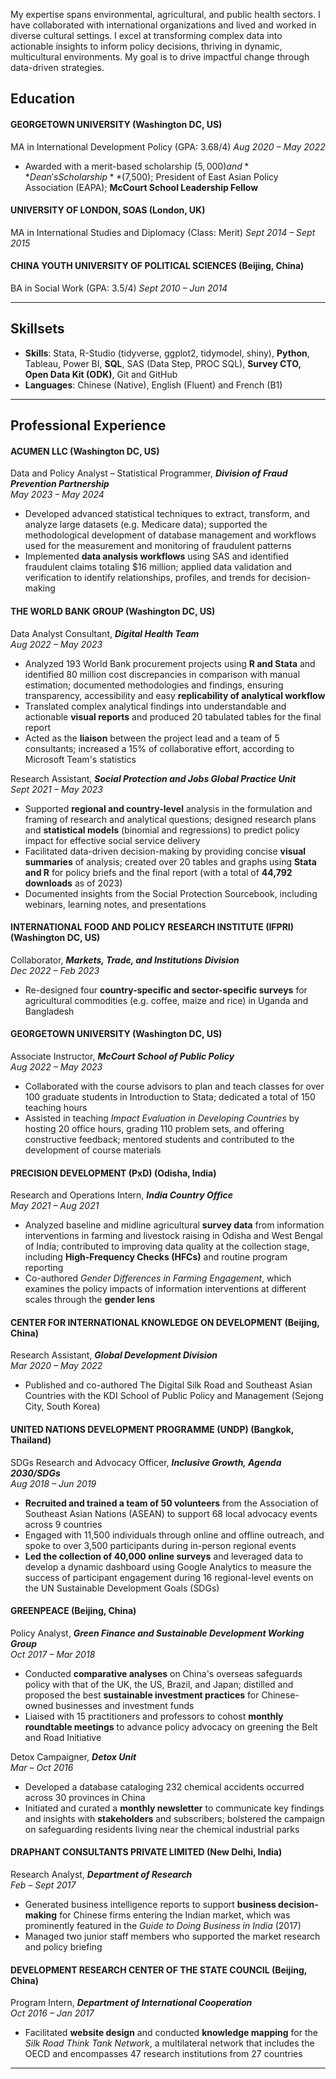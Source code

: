 My expertise spans environmental, agricultural, and public health sectors. I have collaborated with international organizations and lived and worked in diverse cultural settings. I excel at transforming complex data into actionable insights to inform policy decisions, thriving in dynamic, multicultural environments. My goal is to drive impactful change through data-driven strategies.

## Education

#### GEORGETOWN UNIVERSITY (Washington DC, US)
MA in International Development Policy (GPA: 3.68/4)                                                                                *Aug 2020 – May 2022*
*	Awarded with a merit-based scholarship ($5,000) and **Dean's Scholarship** ($7,500); President of East Asian Policy Association (EAPA); **McCourt School Leadership Fellow**

#### UNIVERSITY OF LONDON, SOAS	(London, UK)
MA in International Studies and Diplomacy (Class: Merit)                                                                             *Sept 2014 – Sept 2015*

#### CHINA YOUTH UNIVERSITY OF POLITICAL SCIENCES (Beijing, China)
BA in Social Work (GPA: 3.5/4)	                                                                                                     *Sept 2010 – Jun 2014*


---

## Skillsets

* **Skills**: Stata, R-Studio (tidyverse, ggplot2, tidymodel, shiny), **Python**, Tableau, Power BI, **SQL**, SAS (Data Step, PROC SQL), **Survey CTO, Open Data Kit (ODK)**, Git and GitHub
* **Languages**: Chinese (Native), English (Fluent) and French (B1)


---

## Professional Experience

#### ACUMEN LLC (Washington DC, US)                                                                                                                       		
Data and Policy Analyst – Statistical Programmer, ***Division of Fraud Prevention Partnership***       
*May 2023 – May 2024*                            
*	Developed advanced statistical techniques to extract, transform, and analyze large datasets (e.g. Medicare data); supported the methodological development of database management and workflows used for the measurement and monitoring of fraudulent patterns
*	Implemented **data analysis workflows** using SAS and identified fraudulent claims totaling $16 million; applied data validation and verification to identify relationships, profiles, and trends for decision-making

#### THE WORLD BANK GROUP (Washington DC, US)                                                                              
Data Analyst Consultant, ***Digital Health Team***       
*Aug 2022 – May 2023*
*	Analyzed 193 World Bank procurement projects using **R and Stata** and identified 80 million cost discrepancies in comparison with manual estimation; documented methodologies and findings, ensuring transparency, accessibility and easy **replicability of analytical workflow**
*	Translated complex analytical findings into understandable and actionable **visual reports** and produced 20 tabulated tables for the final report
*	Acted as the **liaison** between the project lead and a team of 5 consultants; increased a 15% of collaborative effort, according to Microsoft Team's statistics

Research Assistant, ***Social Protection and Jobs Global Practice Unit***       
*Sept 2021 – May 2023*
*	Supported **regional and country-level** analysis in the formulation and framing of research and analytical questions; designed research plans and **statistical models** (binomial and regressions) to predict policy impact for effective social service delivery
*	Facilitated data-driven decision-making by providing concise **visual summaries** of analysis; created over 20 tables and graphs using **Stata and R** for policy briefs and the final report (with a total of **44,792 downloads** as of 2023)
*	Documented insights from the Social Protection Sourcebook, including webinars, learning notes, and presentations

#### INTERNATIONAL FOOD AND POLICY RESEARCH INSTITUTE (IFPRI) (Washington DC, US)
Collaborator, ***Markets, Trade, and Institutions Division***       
*Dec 2022 – Feb 2023*
*	Re-designed four **country-specific and sector-specific surveys** for agricultural commodities (e.g. coffee, maize and rice) in Uganda and Bangladesh

#### GEORGETOWN UNIVERSITY (Washington DC, US)
Associate Instructor, ***McCourt School of Public Policy***                                                                           
*Aug 2022 – May 2023*
*	Collaborated with the course advisors to plan and teach classes for over 100 graduate students in Introduction to Stata; dedicated a total of 150 teaching hours
*	Assisted in teaching *Impact Evaluation in Developing Countries* by hosting 20 office hours, grading 110 problem sets, and offering constructive feedback; mentored students and contributed to the development of course materials

#### PRECISION DEVELOPMENT (PxD) (Odisha, India)
Research and Operations Intern, ***India Country Office***                                                                          
*May 2021 – Aug 2021*
*	Analyzed baseline and midline agricultural **survey data** from information interventions in farming and livestock raising in Odisha and West Bengal of India; contributed to improving data quality at the collection stage, including **High-Frequency Checks (HFCs)** and routine program reporting
*	Co-authored *Gender Differences in Farming Engagement*, which examines the policy impacts of information interventions at different scales through the **gender lens**

#### CENTER FOR INTERNATIONAL KNOWLEDGE ON DEVELOPMENT (Beijing, China)
Research Assistant, ***Global Development Division***      
*Mar 2020 – May 2022*
*	Published and co-authored The Digital Silk Road and Southeast Asian Countries with the KDI School of Public Policy and Management (Sejong City, South Korea)

#### UNITED NATIONS DEVELOPMENT PROGRAMME (UNDP) (Bangkok, Thailand)
SDGs Research and Advocacy Officer, ***Inclusive Growth, Agenda 2030/SDGs***   	                                           
*Aug 2018 – Jun 2019* 
*	**Recruited and trained a team of 50 volunteers** from the Association of Southeast Asian Nations (ASEAN) to support 68 local advocacy events across 9 countries
*	Engaged with 11,500 individuals through online and offline outreach, and spoke to over 3,500 participants during in-person regional events
*	**Led the collection of 40,000 online surveys** and leveraged data to develop a dynamic dashboard using Google Analytics to measure the success of participant engagement during 16 regional-level events on the UN Sustainable Development Goals (SDGs)

#### GREENPEACE	(Beijing, China)
Policy Analyst, ***Green Finance and Sustainable Development Working Group***                                              
*Oct 2017 – Mar 2018*
*	Conducted **comparative analyses** on China's overseas safeguards policy with that of the UK, the US, Brazil, and Japan; distilled and proposed the best **sustainable investment practices** for Chinese-owned businesses and investment funds
*	Liaised with 15 practitioners and professors to cohost **monthly roundtable meetings** to advance policy advocacy on greening the Belt and Road Initiative

Detox Campaigner, ***Detox Unit***                                                                                                                          
*Mar – Oct 2016*
*	Developed a database cataloging 232 chemical accidents occurred across 30 provinces in China
*	Initiated and curated a **monthly newsletter** to communicate key findings and insights with **stakeholders** and subscribers; bolstered the campaign on safeguarding residents living near the chemical industrial parks

#### DRAPHANT CONSULTANTS PRIVATE LIMITED	(New Delhi, India)
Research Analyst, ***Department of Research***                                                                                                               
*Feb – Sept 2017*
*	Generated business intelligence reports to support **business decision-making** for Chinese firms entering the Indian market, which was prominently featured in the *Guide to Doing Business in India* (2017)
*	Managed two junior staff members who supported the market research and policy briefing

#### DEVELOPMENT RESEARCH CENTER OF THE STATE COUNCIL (Beijing, China)
Program Intern, ***Department of International Cooperation***	                                                                          
*Oct 2016 – Jan 2017*
*	Facilitated **website design** and conducted **knowledge mapping** for the *Silk Road Think Tank Network*, a multilateral network that includes the OECD and encompasses 47 research institutions from 27 countries


---
